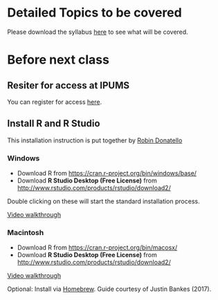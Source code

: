 # Detailed Topics to be covered

Please download the syllabus [here](../syllabus/ec5023_syllabus.pdf) to see what will be covered.

# Before next class

## Resiter for access at IPUMS

You can register for access [here](https://cps.ipums.org/cps-action/menu).

## Install R and R Studio

This installation instruction is put together by [Robin Donatello](https://norcalbiostat.netlify.com/)

### Windows

* Download R from https://cran.r-project.org/bin/windows/base/ 
* Download **R Studio Desktop (Free License)** from http://www.rstudio.com/products/rstudio/download2/

Double clicking on these will start the standard installation process.

[Video walkthrough](http://www.youtube.com/watch?v=Ohnk9hcxf9M)

### Macintosh 

* Download R from https://cran.r-project.org/bin/macosx/
* Download **R Studio Desktop (Free License)** from http://www.rstudio.com/products/rstudio/download2/

[Video walkthrough](http://www.youtube.com/watch?v=uxuuWXU-7UQ)

Optional: Install via [Homebrew](http://datascience.csuchico.edu/materials/install_r_with_homebrew.md). Guide courtesy of Justin Bankes (2017).

